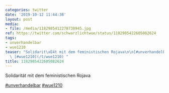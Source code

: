 ```yaml
---
categories: twitter
date: '2019-10-12 11:44:38'
layout: post
media:
- file: /media/1182985412278738945.jpg
ref: https://twitter.com/schwarzlichtwue/status/1182985422605082624
tags:
- unverhandelbar
- wue1210
teaser: "Solidarit\xE4t mit dem feministischen Rojava\n\n[#unverhandelbar](/t/unverhandelbar)\
  \ [#wue1210](/t/wue1210) "
title: 1182985422605082624
---
```

Solidarität mit dem feministischen Rojava

[#unverhandelbar](/t/unverhandelbar) [#wue1210](/t/wue1210) 